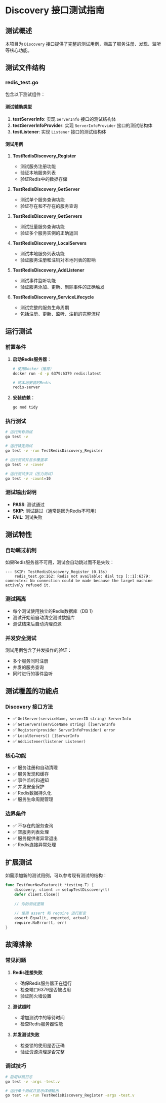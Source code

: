 # Discovery 接口测试指南

## 测试概述

本项目为 `Discovery` 接口提供了完整的测试用例，涵盖了服务注册、发现、监听等核心功能。

## 测试文件结构

### redis_test.go

包含以下测试组件：

#### 测试辅助类型

1. **testServerInfo**: 实现 `ServerInfo` 接口的测试结构体
2. **testServerInfoProvider**: 实现 `ServerInfoProvider` 接口的测试结构体
3. **testListener**: 实现 `Listener` 接口的测试结构体

#### 测试用例

1. **TestRedisDiscovery_Register**
   - 测试服务注册功能
   - 验证本地服务列表
   - 验证Redis中的数据存储

2. **TestRedisDiscovery_GetServer**
   - 测试单个服务查询功能
   - 验证存在和不存在的服务查询

3. **TestRedisDiscovery_GetServers**
   - 测试批量服务查询功能
   - 验证多个服务实例的正确返回

4. **TestRedisDiscovery_LocalServers**
   - 测试本地服务列表功能
   - 验证服务注册和注销对本地列表的影响

5. **TestRedisDiscovery_AddListener**
   - 测试事件监听功能
   - 验证服务添加、更新、删除事件的正确触发

6. **TestRedisDiscovery_ServiceLifecycle**
   - 测试完整的服务生命周期
   - 包括注册、更新、监听、注销的完整流程

## 运行测试

### 前置条件

1. **启动Redis服务器**：
   ```bash
   # 使用Docker（推荐）
   docker run -d -p 6379:6379 redis:latest
   
   # 或本地安装的Redis
   redis-server
   ```

2. **安装依赖**：
   ```bash
   go mod tidy
   ```

### 执行测试

```bash
# 运行所有测试
go test -v

# 运行特定测试
go test -v -run TestRedisDiscovery_Register

# 运行测试并显示覆盖率
go test -v -cover

# 运行测试多次（压力测试）
go test -v -count=10
```

### 测试输出说明

- **PASS**: 测试通过
- **SKIP**: 测试跳过（通常是因为Redis不可用）
- **FAIL**: 测试失败

## 测试特性

### 自动跳过机制

如果Redis服务器不可用，测试会自动跳过而不是失败：

```
--- SKIP: TestRedisDiscovery_Register (0.15s)
    redis_test.go:162: Redis not available: dial tcp [::1]:6379: connectex: No connection could be made because the target machine actively refused it.
```

### 测试隔离

- 每个测试使用独立的Redis数据库（DB 1）
- 测试开始前自动清空测试数据库
- 测试结束后自动清理资源

### 并发安全测试

测试用例包含了并发操作的验证：
- 多个服务同时注册
- 并发的服务查询
- 同时进行的事件监听

## 测试覆盖的功能点

### Discovery 接口方法

- ✅ `GetServer(serviceName, serverID string) ServerInfo`
- ✅ `GetServers(serviceName string) []ServerInfo`
- ✅ `Register(provider ServerInfoProvider) error`
- ✅ `LocalServers() []ServerInfo`
- ✅ `AddListener(listener Listener)`

### 核心功能

- ✅ 服务注册和自动清理
- ✅ 服务发现和缓存
- ✅ 事件监听和通知
- ✅ 并发安全保护
- ✅ Redis数据持久化
- ✅ 服务生命周期管理

### 边界条件

- ✅ 不存在的服务查询
- ✅ 空服务列表处理
- ✅ 服务提供者异常退出
- ✅ Redis连接异常处理

## 扩展测试

如需添加新的测试用例，可以参考现有测试的结构：

```go
func TestYourNewFeature(t *testing.T) {
    discovery, client := setupTestDiscovery(t)
    defer client.Close()
    
    // 你的测试逻辑
    
    // 使用 assert 和 require 进行断言
    assert.Equal(t, expected, actual)
    require.NoError(t, err)
}
```

## 故障排除

### 常见问题

1. **Redis连接失败**
   - 确保Redis服务器正在运行
   - 检查端口6379是否被占用
   - 验证防火墙设置

2. **测试超时**
   - 增加测试中的等待时间
   - 检查Redis服务器性能

3. **并发测试失败**
   - 检查锁的使用是否正确
   - 验证资源清理是否完整

### 调试技巧

```bash
# 启用详细日志
go test -v -args -test.v

# 运行单个测试并显示详细输出
go test -v -run TestRedisDiscovery_Register -args -test.v
```